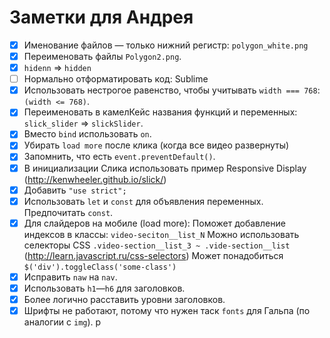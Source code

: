 # Заметки для Андрея
* [x] Именование файлов — только нижний регистр: `polygon_white.png`
* [x] Переименовать файлы `Polygon2.png`.
* [x] `hidenn` => `hidden`
* [ ] Нормально отформатировать код: Sublime
* [x] Использовать нестрогое равенство, чтобы учитывать `width === 768`: `(width <= 768)`.
* [x] Переименовать в камелКейс названия функций и переменных: `slick_slider` => `slickSlider`.
* [x] Вместо `bind` использовать `on`.
* [x] Убирать `load more` после клика (когда все видео развернуты)
* [X] Запомнить, что есть `event.preventDefault()`.
* [x] В инициализации Слика использовать пример Responsive Display (http://kenwheeler.github.io/slick/)
* [x] Добавить `"use strict";`
* [x] Использовать `let` и `const` для объявления переменных. Предпочитать `const`.
* [x] Для слайдеров на мобиле (load more):
    Поможет добавление индексов в классы: `video-seciton__list_N`
    Можно использовать селекторы CSS `.video-section__list_3 ~ .vide-section__list` (http://learn.javascript.ru/css-selectors)
    Может понадобиться `$('div').toggleClass('some-class')`
* [x] Исправить `naw` на `nav`.
* [x] Использовать `h1`—`h6` для заголовков.
* [X] Более логично расставить уровни заголовков.
* [x] Шрифты не работают, потому что нужен таск `fonts` для Гальпа (по аналогии с `img`).
p
